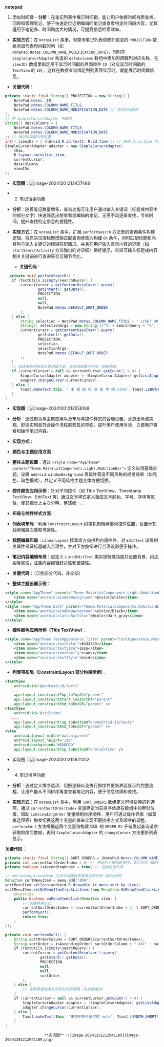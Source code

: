 **notepad**

1. 添加时间戳 - **分析**：在笔记列表中展示时间戳，能让用户依据时间线索查找、回顾和管理笔记，便于快速定位近期编辑的笔记或查看特定时间段内容，尤其适用于笔记多、时间跨度大的情况，可提高信息检索效率。

- **实现方式**：在 `NotesList` 类里，对查询笔记列表获取列信息的 `PROJECTION` 数组添加代表时间戳的列（如 `NotePad.Notes.COLUMN_NAME_MODIFICATION_DATE`），同时在 `SimpleCursorAdapter` 构造的 `dataColumns` 数组中添加时间戳列对应名称，在 `viewIDs` 数组里指定用于显示时间戳的界面控件 `ID`（对应显示时间戳的 `TextView` 的 `ID`），这样在数据查询绑定到列表项显示时，就能展示时间戳信息。 

- **关键代码**：
```java
private static final String[] PROJECTION = new String[] {
    NotePad.Notes._ID,
    NotePad.Notes.COLUMN_NAME_TITLE,
    NotePad.Notes.COLUMN_NAME_MODIFICATION_DATE // 添加时间戳列
};
// 在 SimpleCursorAdapter 构造时
String[] dataColumns = { 
    NotePad.Notes.COLUMN_NAME_TITLE, 
    NotePad.Notes.COLUMN_NAME_MODIFICATION_DATE 
}; // 添加时间戳列到这里
int[] viewIDs = { android.R.id.text1, R.id.time }; // 确保 R.id.time 对应的是用于显示时间戳的 TextView 的 ID
SimpleCursorAdapter adapter = new SimpleCursorAdapter(
    this,
    R.layout.noteslist_item,
    currentCursor,
    dataColumns,
    viewIDs
);
```
- **实现图**：![image-20241201212457488](image-20241201212457488.png)

- 2. 笔记搜索功能 

- **分析**：随着笔记数量增多，查询功能可让用户通过输入关键词（标题或内容中的部分文字）快速筛选出想查看或编辑的笔记，无需手动逐条查找，节省时间，提升查找特定信息的便捷性。

- **实现方式**：在 `NotesList` 类中，扩展 `performSearch` 方法里的查询条件构建逻辑，将原来仅按标题模糊匹配查询修改为构建 `OR` 条件，同时匹配标题和内容列与输入关键词的模糊匹配情况。并且在用户输入查询内容的界面（如 `startSearchActivity` 方法弹出的对话框）做好提示，告知可输入标题或内容相关关键词进行查询等交互细节优化。 

  -  **关键代码**：
 ```java
   private void performSearch() {
    if (TextUtils.isEmpty(searchQuery)) {
        currentCursor = getContentResolver().query(
                getIntent().getData(),
                PROJECTION,
                null,
                null,
                NotePad.Notes.DEFAULT_SORT_ORDER
        );
    } else {
        String selection = NotePad.Notes.COLUMN_NAME_TITLE + " LIKE? OR " + NotePad.Notes.COLUMN_NAME_NOTE + " LIKE?"; // 修改这里，添加对内容列的匹配
        String[] selectionArgs = new String[]{"%" + searchQuery + "%", "%" + searchQuery + "%"};
        currentCursor = getContentResolver().query(
                getIntent().getData(),
                PROJECTION,
                selection,
                selectionArgs,
                NotePad.Notes.DEFAULT_SORT_ORDER
        );
    }
    // 后续更新列表显示等逻辑不变，若查询结果不为空，刷新列表
    if (currentCursor!= null && currentCursor.getCount() > 0) {
        SimpleCursorAdapter adapter = (SimpleCursorAdapter) getListAdapter();
        adapter.changeCursor(currentCursor);
    } else {
        Toast.makeText(this, " 未 找 到 符 合 条 件 的 note", Toast.LENGTH_SHORT).show();
    }
}
```

- **实现图**：![image-20241201212558188](image-20241201212558188.png)

- **分析**：通过颜色与主题应用以及布局与控件样式的合理设置，营造出简洁美观、舒适实用且符合操作流程直观性的界面，提升用户使用体验，方便用户查看和操作笔记内容。 

- **实现方式**：
 
- **颜色与主题应用方面**：        

- **整体主题设置**：通过 `<style name="AppTheme" parent="Theme.MaterialComponents.Light.NoActionBar">` 定义应用基础主题，设置 `android:windowBackground` 等属性营造不同风格的视觉效果（如亮色、暗色模式），并定义不同风格主题变体方便切换。       

- **控件颜色应用示例**：针对不同控件（如 Title TextView、Timestamp TextView、EditText 等）通过文本样式定义相应文本颜色、字号、字体等属性，使其视觉上主次分明、整洁统一。   

- **布局与控件样式方面**：       

- **列表项布局**：利用 `ConstraintLayout` 约束机制精确排列控件位置，设置分割线增强层次感和可读性。       

- **标题编辑布局**：`LinearLayout` 按垂直方向排列内部控件，对 `EditText` 设置相关属性保证标题输入合理性，并对下方按钮进行合理设置便于操作。        

- **笔记内容编辑布局**：自定义 `LinedEditText` 类实现特殊功能并设置背景、内边距等属性，注重内容编辑舒适性和便捷性。 

- **关键代码**：（示例部分代码，非全部）   

- **整体主题设置示例**：
```xml
<style name="AppTheme" parent="Theme.MaterialComponents.Light.NoActionBar">
    <item name="android:windowBackground">@color/white</item>
</style>
<style name="AppTheme.Dark" parent="Theme.MaterialComponents.NoActionBar">
    <item name="android:windowBackground">@color/black</item>
    <item name="android:statusBarColor">@color/dark_gray</item>
</style>
```   

- **控件颜色应用示例（Title TextView）**：
```xml
<style name="AppTheme.TextAppearance.Title" parent="TextAppearance.MaterialComponents.Body1">
    <item name="android:textColor">#333333</item>
    <item name="android:textSize">18sp</item>
    <item name="android:fontFamily">sans</item>
    <item name="android:textStyle">bold</item>
</style>
```   

- **列表项布局（ConstraintLayout 部分约束示例）**：
```xml
<TextView
    android:id="@android:id/text1"
   ...
    app:layout_constraintTop_toTopOf="parent"
    app:layout_constraintStart_toStartOf="parent"
    app:layout_constraintEnd_toEndOf="parent" />
<TextView
    android:id="@+id/time"
   ...
    app:layout_constraintTop_toBottomOf="@android:id/text1"
    app:layout_constraintEnd_toEndOf="parent" />
<View
    android:layout_width="match_parent"
    android:layout_height="1dp"
    android:background="#DDDDDD"
    app:layout_constraintTop_toBottomOf="@+id/time" />
``` 

- 实现图：![image-20241201212921252](image-20241201212921252.png)

- 4. 笔记排序功能 

- **分析**：通过定义排序选项、切换逻辑以及执行排序并更新界面显示的完整流程，让用户能从不同排序角度查看笔记内容，便于信息梳理和查找。 

- **实现方式**：在 `NotesList` 类中，利用 `SORT_ORDERS` 数组定义可供排序的列选项，通过 `currentSortOrderIndex` 变量确定当前排序依据在数组中的索引位置，借助 `isAscendingOrder` 变量控制排序顺序，用户可通过操作界面（如菜单选项等）触发切换这两个变量的值来实现不同排序方式及顺序的调整。`performSort` 方法根据这两个变量值构建 SQL 的 `ORDER BY` 子句发起查询请求获取排序后数据，再用 `SimpleCursorAdapter` 的 `changeCursor` 方法更新列表显示。 

**关键代码**： 
```java
private static final String[] SORT_ORDERS = {NotePad.Notes.COLUMN_NAME_TITLE, NotePad.Notes.COLUMN_NAME_MODIFICATION_DATE};
private int currentSortOrderIndex = 0; // 初始化为按标题排序，索引对应 SORT_ORDERS 数组
private boolean isAscendingOrder = true; // 初始化为升序

// onCreateOptionsMenu 方法中创建排序菜单选项示例（部分代码）
MenuItem sortMenuItem = menu.add("排序");
sortMenuItem.setIcon(android.R.drawable.ic_menu_sort_by_size);
sortMenuItem.setOnMenuItemClickListener(new MenuItem.OnMenuItemClickListener() {
    @Override
    public boolean onMenuItemClick(MenuItem item) {
        // 切换排序方式
        currentSortOrderIndex = (currentSortOrderIndex + 1) % SORT_ORDERS.length;
        performSort();
        return true;
    }
});

private void performSort() {
    String sortOrderColumn = SORT_ORDERS[currentSortOrderIndex];
    String sortOrder = isAscendingOrder? sortOrderColumn + " ASC" : sortOrderColumn + " DESC";
    if (TextUtils.isEmpty(searchQuery)) {
        currentCursor = getContentResolver().query(
                getIntent().getData(),
                PROJECTION,
                null,
                null,
                sortOrder
        );
    } else {
        // 省略带查询条件的部分代码逻辑（与前面类似）
    }
    if (currentCursor!= null && currentCursor.getCount() > 0) {
        SimpleCursorAdapter adapter = (SimpleCursorAdapter) getListAdapter();
        adapter.changeCursor(currentCursor);
    } else {
        Toast.makeText(this, "未找到符合条件的 note", Toast.LENGTH_SHORT).show();
    }
}
``` 

                      **实现图**：![image-20241201212941189](image-20241201212941189.png)

